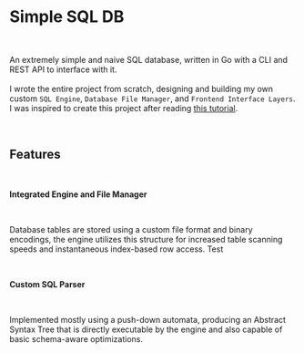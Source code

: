 <h1>Simple SQL DB</h1><p>&nbsp;</p><p>An extremely simple and naive SQL database, written in Go with a CLI and REST API to interface with it.<br><br>I wrote the entire project from scratch, designing and building my own custom <code>SQL Engine</code>, <code>Database File Manager</code>, and <code>Frontend Interface Layers</code>. I was inspired to create this project after reading <a target="_blank" rel="noopener noreferrer" href="https://cstack.github.io/db_tutorial/">this tutorial</a>.</p><p>&nbsp;</p><h2>Features</h2><p>&nbsp;</p><p><strong>Integrated Engine and File Manager</strong></p><p>&nbsp;</p><p>Database tables are stored using a custom file format and binary encodings, the engine utilizes this structure for increased table scanning speeds and instantaneous index-based row access. Test</p><p>&nbsp;</p><p><strong>Custom SQL Parser</strong></p><p>&nbsp;</p><p>Implemented mostly using a push-down automata, producing an Abstract Syntax Tree that is directly executable by the engine and also capable of basic schema-aware optimizations.</p><p>&nbsp;</p><p>&nbsp;</p><p>&nbsp;</p>